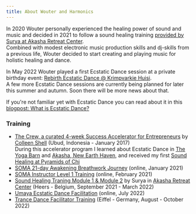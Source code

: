 ```yaml
---
title: About Wouter and Harmonics
---
```


In 2020 Wouter personally experienced the healing power of sound and music and decided in 2021 to follow a sound healing training [provided by Surya at Akasha Retreat Center](https://www.akasharetreatcenter.com/).<br/>
Combined with modest electronic music production skills and dj-skills from a previous life, Wouter decided to start creating and playing music for holistic healing and dance.

In May 2022 Wouter played a first Ecstatic Dance session at a private birthday event: [Rebirth Ecstatic Dance @ Krimpvarkie Huisi](/en/blog/rebirthecstaticdance).<br/>A few more Ecstatic Dance sessions are currently being planned for later this summer and autumn. Soon there will be more news about that.

If you're not familiar yet with Ecstatic Dance you can read about it in this [blogpost: What is Ecstatic Dance?](/en/blog/watisecstaticdance)

### Training

* [The Crew, a curated 4-week Success Accelerator for Entrepreneurs](https://www.facebook.com/thecrewglobal) by [Colleen Shell](https://fabx.tv/speaker/colleen-schell/) (Ubud, Indonesia - January 2017)<br>
 During this accelerator program I learned about Ecstatic Dance in [The Yoga Barn](https://www.theyogabarn.com) and [Akasha, New Earth Haven](https://newearthhaven.com/), and received my first [Sound Healing at Pyramids of Chi](https://pyramidsofchi.com/)
* [SOMA 21-day Awakening Breathwork Journey](https://www.somabreath.com/the-awakening-breathwork-journey-fp/) (online, January 2021)
* [SOMA Instructor Level 1 Training](https://www.somabreath.com/breathwork-facilitator-teacher-training-certification/) (online, February 2021)
* [Sound Healing Traning Module 1 & Module 2](https://www.akasharetreatcenter.com/soundhealing-training) by
Surya in [Akasha Retreat Center](https://www.akasharetreatcenter.com/) (Heers - Belgium, September 2021 - March 2022)
* [Umaya Ecstatic Dance Facilitation](https://umaya.love/courses/ecstatic-dance-facilitation-guidelines-tools-exercises/) (online, July 2022)
* [Trance Dance Facilitator Training](https://trance-dance.net/) (Eiffel - Germany, August - October 2022)
